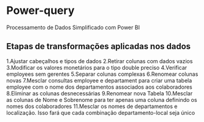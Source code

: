 # Power-query
Processamento de Dados Simplificado com Power BI

## Etapas de transformações aplicadas nos dados
1.Ajustar cabeçalhos e tipos de dados
2.Retirar colunas com dados vazios
3.Modificar os valores monetários para o tipo double preciso
4.Verificar employees sem gerentes
5.Separar colunas complexas
6.Renomear colunas novas
7.Mesclar consultas employee e departament para criar uma tabela employee com o nome dos departamentos associados aos colaboradores
8.Eliminar as colunas desnecessárias
9.Renomear nova Tabela
10.Mesclar as colunas de Nome e Sobrenome para ter apenas uma coluna definindo os nomes dos colaboradores
11.Mesclar os nomes de departamentos e localização. Isso fará que cada combinação departamento-local seja único

